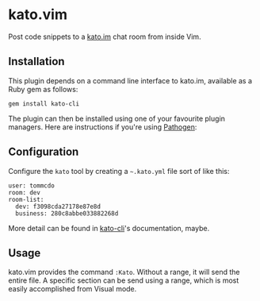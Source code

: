 kato.vim
========

Post code snippets to a [kato.im][kato] chat room from inside Vim.

[kato]: https://kato.im

Installation
------------

This plugin depends on a command line interface to kato.im, available as a Ruby
gem as follows:

	gem install kato-cli

The plugin can then be installed using one of your favourite plugin managers.
Here are instructions if you're using [Pathogen][pathogen]:

[pathogen]: https://github.com/tpope/vim-pathogen

Configuration
-------------

Configure the `kato` tool by creating a `~.kato.yml` file sort of like this:

	user: tommcdo
	room: dev
	room-list:
	  dev: f3098cda27178e87e8d
	  business: 280c8abbe033882268d

More detail can be found in [kato-cli][kato-cli]'s documentation, maybe.

[kato-cli]: https://github.com/tommcdo/kato-cli

Usage
-----

kato.vim provides the command `:Kato`. Without a range, it will send the entire
file. A specific section can be send using a range, which is most easily
accomplished from Visual mode.
